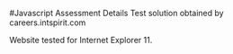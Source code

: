 #Javascript Assessment Details
Test solution obtained by careers.intspirit.com

Website tested for Internet Explorer 11.
